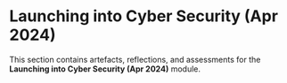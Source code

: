 # Launching into Cyber Security (Apr 2024)

This section contains artefacts, reflections, and assessments for the **Launching into Cyber Security (Apr 2024)** module.
